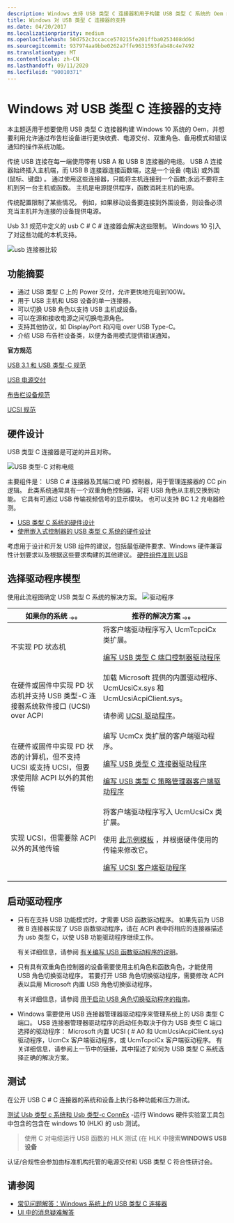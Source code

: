 ```yaml
---
description: Windows 支持 USB 类型 C 连接器和用于构建 USB 类型 C 系统的 Oem 的任务。
title: Windows 对 USB 类型 C 连接器的支持
ms.date: 04/20/2017
ms.localizationpriority: medium
ms.openlocfilehash: 50d752c3ccacce570215fe201ffba0253408dd6d
ms.sourcegitcommit: 937974aa9bbe0262a7ffe9631593fab48c4e7492
ms.translationtype: MT
ms.contentlocale: zh-CN
ms.lasthandoff: 09/11/2020
ms.locfileid: "90010371"
---
```

# <a name="windows-support-for-usb-type-c-connectors"></a>Windows 对 USB 类型 C 连接器的支持

本主题适用于想要使用 USB 类型 C 连接器构建 Windows 10 系统的 Oem，并想要利用允许通过布告栏设备进行更快收费、电源交付、双重角色、备用模式和错误通知的操作系统功能。

传统 USB 连接在每一端使用带有 USB A 和 USB B 连接器的电缆。 USB A 连接器始终插入主机端，而 USB B 连接器连接函数端，这是一个设备 (电话) 或外围 (鼠标、键盘) 。 通过使用这些连接器，只能将主机连接到一个函数;永远不要将主机到另一台主机或函数。 主机是电源提供程序，函数消耗主机的电源。

传统配置限制了某些情况。 例如，如果移动设备要连接到外围设备，则设备必须充当主机并为连接的设备提供电源。

Usb 3.1 规范中定义的 usb C # C # 连接器会解决这些限制。 Windows 10 引入了对这些功能的本机支持。

![usb 连接器比较](images/typecccomp.jpg)


## <a name="feature-summary"></a>功能摘要

- 通过 USB 类型 C 上的 Power 交付，允许更快地充电到100W。
- 用于 USB 主机和 USB 设备的单一连接器。
- 可以切换 USB 角色以支持 USB 主机或设备。
- 可以在源和接收电源之间切换电源角色。
- 支持其他协议，如 DisplayPort 和闪电 over USB Type-C。
- 介绍 USB 布告栏设备类，以便为备用模式提供错误通知。

**官方规范**

[USB 3.1 和 USB 类型-C 规范](https://go.microsoft.com/fwlink/p/?LinkId=699515)

[USB 电源交付](https://go.microsoft.com/fwlink/p/?LinkID=623310)

[布告栏设备规范](https://go.microsoft.com/fwlink/p/?linkid=620207)

[UCSI 规范](https://go.microsoft.com/fwlink/p/?LinkId=703713)

## <a name="hardware-design"></a>硬件设计
USB 类型 C 连接器是可逆的并且对称。

![USB 类型-C 对称电缆](images/usb-type-c.png)

主要组件是： USB C # 连接器及其端口或 PD 控制器，用于管理连接器的 CC pin 逻辑。 此类系统通常具有一个双重角色控制器，可将 USB 角色从主机交换到功能。 它具有可通过 USB 传输视频信号的显示模块。 也可以支持 BC 1.2 充电器检测。

- [USB 类型 C 系统的硬件设计](architecture--usb-type-c-in-a-windows-system.md)
- [使用嵌入式控制器的 USB 类型 C 系统的硬件设计](ucsi.md)

考虑用于设计和开发 USB 组件的建议，包括最低硬件要求、Windows 硬件兼容性计划要求以及根据这些要求构建的其他建议。
[硬件组件准则 USB](/windows-hardware/design/component-guidelines/universal-serial-bus--usb-)

## <a name="choose-a-driver-model"></a>选择驱动程序模型

使用此流程图确定 USB 类型 C 系统的解决方案。 
![驱动程序](images/drivers-c.png)

|如果你的系统 .。。| 推荐的解决方案 .。。|
|---|---|
|不实现 PD 状态机 |将客户端驱动程序写入 UcmTcpciCx 类扩展。 <p>[编写 USB 类型 C 端口控制器驱动程序](write-a-usb-type-c-port-controller-driver.md)</p>|
|在硬件或固件中实现 PD 状态机并支持 USB 类型-C 连接器系统软件接口 (UCSI) over ACPI| 加载 Microsoft 提供的内置驱动程序、UcmUcsiCx.sys 和 UcmUcsiAcpiClient.sys。 <p>请参阅 [UCSI 驱动程序](ucsi.md)。</p>|
|在硬件或固件中实现 PD 状态的计算机，但不支持 UCSI 或支持 UCSI，但要求使用除 ACPI 以外的其他传输|编写 UcmCx 类扩展的客户端驱动程序。<p>[编写 USB 类型 C 连接器驱动程序](bring-up-a-usb-type-c-connector-on-a-windows-system.md)</p><p>[编写 USB 类型 C 策略管理器客户端驱动程序](policy-manager-client.md)</p>|
|实现 UCSI，但需要除 ACPI 以外的其他传输|将客户端驱动程序写入 UcmUcsiCx 类扩展。<p>使用 [此示例模板](https://github.com/Microsoft/Windows-driver-samples/tree/master/usb/UcmCxUcsi) ，并根据硬件使用的传输来修改它。</P><p>[编写 UCSI 客户端驱动程序](write-a-ucsi-driver.md)</P>|


## <a name="bring-up-drivers"></a>启动驱动程序

- 只有在支持 USB 功能模式时，才需要 USB 函数驱动程序。 如果先前为 USB 微 B 连接器实现了 USB 函数驱动程序，请在 ACPI 表中将相应的连接器描述为 usb 类型 C，以使 USB 功能驱动程序继续工作。 

    有关详细信息，请参阅 [有关编写 USB 函数驱动程序的说明](developing-windows-drivers-for-usb-function-controllers.md)。

- 只有具有双重角色控制器的设备需要使用主机角色和函数角色，才能使用 USB 角色切换驱动程序。 若要打开 USB 角色切换驱动程序，需要修改 ACPI 表以启用 Microsoft 内置 USB 角色切换驱动程序。 

    有关详细信息，请参阅 [用于启动 USB 角色切换驱动程序的指南](dual-role-controller-bringup-for-a-usb-type-c-system.md)。

- Windows 需要使用 USB 连接器管理器驱动程序来管理系统上的 USB 类型 C 端口。 USB 连接器管理器驱动程序的启动任务取决于你为 USB 类型 C 端口选择的驱动程序： Microsoft 内置 UCSI ( # A0 和 UcmUcsiAcpiClient.sys) 驱动程序，UcmCx 客户端驱动程序，或 UcmTcpciCx 客户端驱动程序。 有关详细信息，请参阅上一节中的链接，其中描述了如何为 USB 类型 C 系统选择正确的解决方案。


## <a name="test"></a>测试
在公开 USB C # C 连接器的系统和设备上执行各种功能和压力测试。

[测试 Usb 类型 c 系统和 Usb 类型-c ConnEx](test-usb-type-c-systems-with-mutt-connex-c.md) -运行 Windows 硬件实验室工具包中包含的包含在 windows 10 (HLK) 的 usb 测试。
> 使用 C 对电缆运行 USB 函数的 HLK 测试 (在 HLK 中搜索**WINDOWS USB 设备** 

认证/合规性会参加由标准机构托管的电源交付和 USB 类型 C 符合性研讨会。
 
## <a name="see-also"></a>请参阅


-   [常见问题解答：Windows 系统上的 USB 类型 C 连接器](faq--usb-type-c-connector-on-a-windows-system.md)
-   [UI 中的消息疑难解答](https://go.microsoft.com/fwlink/?LinkId=526894) 

